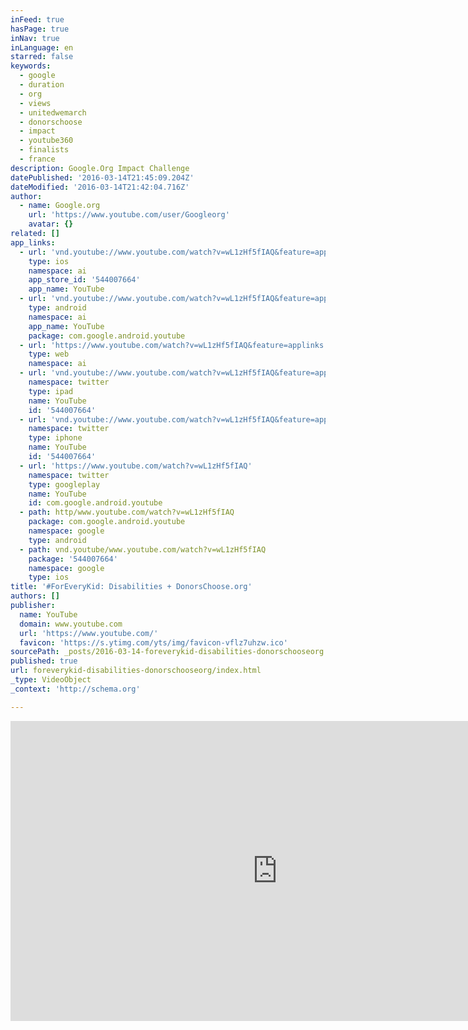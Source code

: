 ```yaml
---
inFeed: true
hasPage: true
inNav: true
inLanguage: en
starred: false
keywords:
  - google
  - duration
  - org
  - views
  - unitedwemarch
  - donorschoose
  - impact
  - youtube360
  - finalists
  - france
description: Google.Org Impact Challenge
datePublished: '2016-03-14T21:45:09.204Z'
dateModified: '2016-03-14T21:42:04.716Z'
author:
  - name: Google.org
    url: 'https://www.youtube.com/user/Googleorg'
    avatar: {}
related: []
app_links:
  - url: 'vnd.youtube://www.youtube.com/watch?v=wL1zHf5fIAQ&feature=applinks'
    type: ios
    namespace: ai
    app_store_id: '544007664'
    app_name: YouTube
  - url: 'vnd.youtube://www.youtube.com/watch?v=wL1zHf5fIAQ&feature=applinks'
    type: android
    namespace: ai
    app_name: YouTube
    package: com.google.android.youtube
  - url: 'https://www.youtube.com/watch?v=wL1zHf5fIAQ&feature=applinks'
    type: web
    namespace: ai
  - url: 'vnd.youtube://www.youtube.com/watch?v=wL1zHf5fIAQ&feature=applinks'
    namespace: twitter
    type: ipad
    name: YouTube
    id: '544007664'
  - url: 'vnd.youtube://www.youtube.com/watch?v=wL1zHf5fIAQ&feature=applinks'
    namespace: twitter
    type: iphone
    name: YouTube
    id: '544007664'
  - url: 'https://www.youtube.com/watch?v=wL1zHf5fIAQ'
    namespace: twitter
    type: googleplay
    name: YouTube
    id: com.google.android.youtube
  - path: http/www.youtube.com/watch?v=wL1zHf5fIAQ
    package: com.google.android.youtube
    namespace: google
    type: android
  - path: vnd.youtube/www.youtube.com/watch?v=wL1zHf5fIAQ
    package: '544007664'
    namespace: google
    type: ios
title: '#ForEveryKid: Disabilities + DonorsChoose.org'
authors: []
publisher:
  name: YouTube
  domain: www.youtube.com
  url: 'https://www.youtube.com/'
  favicon: 'https://s.ytimg.com/yts/img/favicon-vflz7uhzw.ico'
sourcePath: _posts/2016-03-14-foreverykid-disabilities-donorschooseorg.md
published: true
url: foreverykid-disabilities-donorschooseorg/index.html
_type: VideoObject
_context: 'http://schema.org'

---
```

<iframe src="https://cdn.embedly.com/widgets/media.html?src=https%3A%2F%2Fwww.youtube.com%2Fembed%2FwL1zHf5fIAQ%3Ffeature%3Doembed&amp;url=https%3A%2F%2Fwww.youtube.com%2Fwatch%3Fv%3DwL1zHf5fIAQ%26feature%3Dyoutu.be&amp;image=https%3A%2F%2Fi.ytimg.com%2Fvi%2FwL1zHf5fIAQ%2Fhqdefault.jpg&amp;key=b7d04c9b404c499eba89ee7072e1c4f7&amp;type=text%2Fhtml&amp;schema=youtube" width="854" height="480" scrolling="no" frameborder="0" allowfullscreen="allowfullscreen" style=""></iframe>